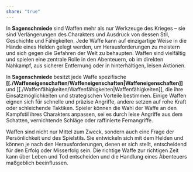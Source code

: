 ```yaml
---
share: "true"
---
```

In **Sagenschmiede** sind Waffen mehr als nur Werkzeuge des Krieges – sie sind Verlängerungen des Charakters und Ausdruck von dessen Stil, Geschichte und Fähigkeiten. Jede Waffe kann auf einzigartige Weise in die Hände eines Helden gelegt werden, um Herausforderungen zu meistern und sich gegen die Gefahren der Welt zu behaupten. Waffen sind vielfältig und spielen eine zentrale Rolle in den Abenteuern, ob im direkten Nahkampf, aus sicherer Entfernung oder in hinterhältigen, leisen Aktionen.  
  
In **Sagenschmiede** besitzt jede Waffe spezifische **[[./Waffeneigenschaften/Waffeneigenschaften|Waffeneigenschaften]]** und [[./Waffenfähigkeiten/Waffenfähigkeiten|Waffenfähigkeiten]], die ihre Einsatzmöglichkeiten und strategischen Vorteile bestimmen. Einige Waffen eignen sich für schnelle und präzise Angriffe, andere setzen auf rohe Kraft oder schleichende Taktiken. Spieler können die Wahl der Waffe an den Kampfstil ihres Charakters anpassen, sei es durch leise Angriffe aus dem Schatten, vernichtende Schläge oder raffinierte Fernangriffe.  
  
Waffen sind nicht nur Mittel zum Zweck, sondern auch eine Frage der Persönlichkeit und des Spielstils. Sie entwickeln sich mit dem Helden und können je nach den Herausforderungen, denen er sich stellt, entscheidend für den Erfolg oder Misserfolg sein. Die richtige Waffe zur richtigen Zeit kann über Leben und Tod entscheiden und die Handlung eines Abenteuers maßgeblich beeinflussen.